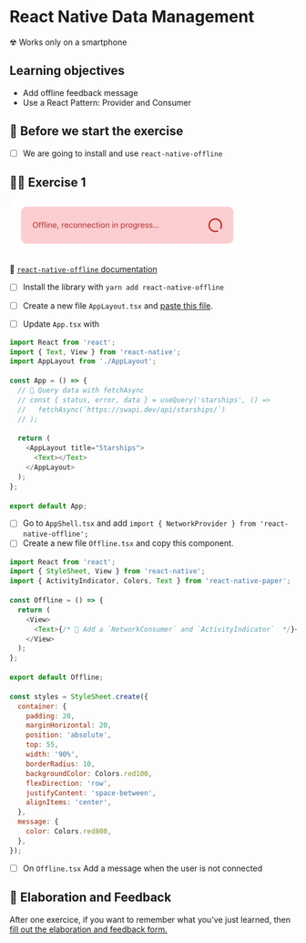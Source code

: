 # React Native Data Management

☢ Works only on a smartphone

## Learning objectives

- Add offline feedback message
- Use a React Pattern: Provider and Consumer

## 🥑 Before we start the exercise

- [ ] We are going to install and use `react-native-offline`

## 🤸‍♀️ Exercise 1

![Offline Example](https://raw.githubusercontent.com/reactgraphqlacademy/twitter-clone-native/master/src/exercice/05/offline-example.gif)

🥑 [`react-native-offline` documentation](https://github.com/rgommezz/react-native-offline)

- [ ] Install the library with `yarn add react-native-offline`

- [ ] Create a new file `AppLayout.tsx` and [paste this file](https://raw.githubusercontent.com/flexbox/react-native-workshop/main/challenges/react-native-data-management/AppLayout.tsx).
- [ ] Update `App.tsx` with

```javascript
import React from 'react';
import { Text, View } from 'react-native';
import AppLayout from './AppLayout';

const App = () => {
  // 🥑 Query data with fetchAsync
  // const { status, error, data } = useQuery('starships', () =>
  //   fetchAsync(`https://swapi.dev/api/starships/`)
  // );

  return (
    <AppLayout title="Starships">
      <Text></Text>
    </AppLayout>
  );
};

export default App;
```

- [ ] Go to `AppShell.tsx` and add `import { NetworkProvider } from 'react-native-offline';`
- [ ] Create a new file `Offline.tsx` and copy this component.
```javascript
import React from 'react';
import { StyleSheet, View } from 'react-native';
import { ActivityIndicator, Colors, Text } from 'react-native-paper';

const Offline = () => {
  return (
    <View>
      <Text>{/* 🥑 Add a `NetworkConsumer` and `ActivityIndicator`  */}</Text>
    </View>
  );
};

export default Offline;

const styles = StyleSheet.create({
  container: {
    padding: 20,
    marginHorizontal: 20,
    position: 'absolute',
    top: 55,
    width: '90%',
    borderRadius: 10,
    backgroundColor: Colors.red100,
    flexDirection: 'row',
    justifyContent: 'space-between',
    alignItems: 'center',
  },
  message: {
    color: Colors.red800,
  },
});
```
- [ ] On `Offline.tsx` Add a message when the user is not connected

## 🏅 Elaboration and Feedback

<div>
<span>After one exercice, if you want to remember what you've just learned, then </span>
<a rel="noopener noreferrer" target="_blank" href="https://airtable.com/shrBuZqOJL5UeLLF1?prefill_Name=React+Native+Data+Management&prefill_Exercice=1">
  fill out the elaboration and feedback form.
</a>
</div>
